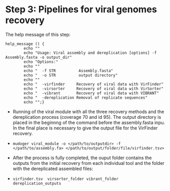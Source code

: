 
# Step 3: Pipelines for viral genomes recovery

The help message of this step:
```
help_message () {
        echo ""
        echo "Usage: Viral assembly and dereplication [options] -f Assembly.fasta -o output_dir"
        echo "Options:"
        echo ""
        echo "  -f STR          Assembly.fasta"
        echo "  -o STR          output directory"          
        echo ""
        echo "  -virfinder     Recovery of viral data with VirFinder"
        echo "  -virsorter     Recovery of viral data with VirSorter"
        echo "  -vibrant       Recovery of viral data with VIBRANT"
        echo "  -dereplication Removal of replicate sequences"
        echo "";}

```
* Running of the viral module with all the three recovery methods and the dereplication process (coverage 70 and id 95). The output directory is placed in the beginnng of the command before the assembly.fasta inpu. In the final place is necessary to give the output file for the VirFinder recovery.  
* ```mudoger viral_module -o </path/to/outputdir> -f </path/to/assembly.fa> </path/to/output/folder/file/virfinder.tsv>```

* After the process is fully completed, the ouput folder contains the outputs from the initial recovery from each individual tool and the folder with the  dereplicated assembled files:

* `virfinder.tsv  virsorter_folder vibrant_folder dereplication_outputs 
` 







